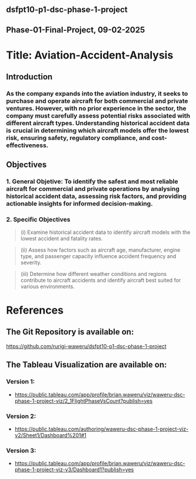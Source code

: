 ## dsfpt10-p1-dsc-phase-1-project
## Phase-01-Final-Project, 09-02-2025

# Title: Aviation-Accident-Analysis

## Introduction
### As the company expands into the aviation industry, it seeks to purchase and operate aircraft for both commercial and private ventures. However, with no prior experience in the sector, the company must carefully assess potential risks associated with different aircraft types. Understanding historical accident data is crucial in determining which aircraft models offer the lowest risk, ensuring safety, regulatory compliance, and cost-effectiveness.


## Objectives 
### 1. General Objetive: To identify the safest and most reliable aircraft for commercial and private operations by analysing historical accident data, assessing risk factors, and providing actionable insights for informed decision-making.

### 2. Specific Objectives
> (i) Examine historical accident data to identify aircraft models with the lowest accident and fatality rates.

> (ii) Assess how factors such as aircraft age, manufacturer, engine type, and passenger capacity influence accident frequency and severity.

> (iii) Determine how different weather conditions and regions contribute to aircraft accidents and identify aircraft best suited for various environments.

# References
## The Git Repository is available on:
https://github.com/rurigi-waweru/dsfpt10-p1-dsc-phase-1-project

## The Tableau Visualization are available on:
### Version 1:
- https://public.tableau.com/app/profile/brian.waweru/viz/waweru-dsc-phase-1-project-viz/2_1FlightPhaseVsCount?publish=yes
### Version 2:
- https://public.tableau.com/authoring/waweru-dsc-phase-1-project-viz-v2/Sheet1/Dashboard%201#1
### Version 3:
- https://public.tableau.com/app/profile/brian.waweru/viz/waweru-dsc-phase-1-project-viz-v3/Dashboard1?publish=yes
